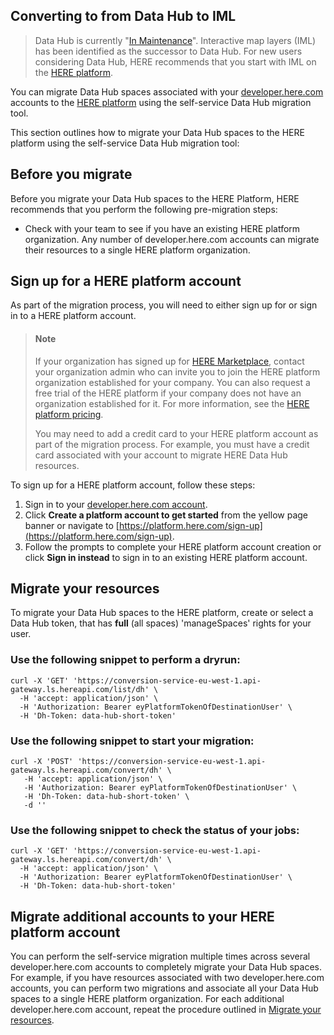 
## Converting to from Data Hub to IML

> Data Hub is currently "[In Maintenance](https://developer.here.com/documentation/product-lifecycle-policy/customer_notice/index.html)". Interactive map layers (IML) has been identified as the successor to Data Hub. For new users considering Data Hub, HERE recommends that you start with IML on the [HERE platform](https://platform.here.com).

You can migrate Data Hub spaces associated with your [developer.here.com](https://developer.here.com) accounts to the [HERE platform](https://platform.here.com) using the self-service Data Hub migration tool.

This section outlines how to migrate your Data Hub spaces to the HERE platform using the self-service Data Hub migration tool:

## Before you migrate

Before you migrate your Data Hub spaces to the HERE Platform, HERE recommends that you perform the following pre-migration steps:

- Check with your team to see if you have an existing HERE platform organization. Any number of developer.here.com accounts can migrate their resources to a single HERE platform organization.

## Sign up for a HERE platform account

As part of the migration process, you will need to either sign up for or sign in to a HERE platform account.

> #### Note
>
> If your organization has signed up for [HERE Marketplace](https://www.here.com/platform/marketplace), contact your organization admin who can invite you to join the HERE platform organization established for your company. You can also request a free trial of the HERE platform if your company does not have an organization established for it. For more information, see the [HERE platform pricing](https://developer.here.com/pricing/platform).
>
> You may need to add a credit card to your HERE platform account as part of the migration process. For example, you must have a credit card associated with your account to migrate HERE Data Hub resources.

To sign up for a HERE platform account, follow these steps:

1. Sign in to your [developer.here.com account](https://developer.here.com/login).
2. Click **Create a platform account to get started** from the yellow page banner or navigate to [https://platform.here.com/sign-up](https://platform.here.com/sign-up).
3. Follow the prompts to complete your HERE platform account creation or click **Sign in instead** to sign in to an existing HERE platform account.

## Migrate your resources

To migrate your Data Hub spaces to the HERE platform, create or select a Data Hub token, that has **full** (all spaces) 'manageSpaces' rights for your user.

### Use the following snippet to perform a dryrun:
````
curl -X 'GET' 'https://conversion-service-eu-west-1.api-gateway.ls.hereapi.com/list/dh' \
  -H 'accept: application/json' \
  -H 'Authorization: Bearer eyPlatformTokenOfDestinationUser' \
  -H 'Dh-Token: data-hub-short-token'
````
### Use the following snippet to start your migration:
````
curl -X 'POST' 'https://conversion-service-eu-west-1.api-gateway.ls.hereapi.com/convert/dh' \
   -H 'accept: application/json' \
   -H 'Authorization: Bearer eyPlatformTokenOfDestinationUser' \
   -H 'Dh-Token: data-hub-short-token' \
   -d ''
````
### Use the following snippet to check the status of your jobs:
````
curl -X 'GET' 'https://conversion-service-eu-west-1.api-gateway.ls.hereapi.com/convert/dh' \
  -H 'accept: application/json' \
  -H 'Authorization: Bearer eyPlatformTokenOfDestinationUser' \
  -H 'Dh-Token: data-hub-short-token'
````

## Migrate additional accounts to your HERE platform account

You can perform the self-service migration multiple times across several developer.here.com accounts to completely migrate your Data Hub spaces. For example, if you have resources associated with two developer.here.com accounts, you can perform two migrations and associate all your Data Hub spaces to a single HERE platform organization. For each additional developer.here.com account, repeat the procedure outlined in [Migrate your resources](#migrate-your-resources).

